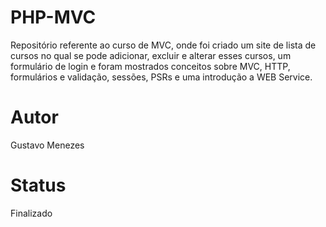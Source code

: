 # PHP-MVC

Repositório referente ao curso de MVC, onde foi criado um site de lista de cursos no qual se pode adicionar, excluir e alterar esses cursos, um formulário de login
e foram mostrados conceitos sobre MVC, HTTP, formulários e validação, sessões, PSRs e uma introdução a WEB Service.

# Autor

Gustavo Menezes

# Status

Finalizado

